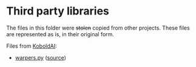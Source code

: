 # Third party libraries

The files in this folder were ~~stolen~~ copied from other projects.
These files are represented as is, in their original form.


Files from [KoboldAI](https://github.com/KoboldAI/KoboldAI-Client):

* [warpers.py](warpers.py) ([source](https://github.com/KoboldAI/KoboldAI-Client/blob/dd6da50e58a7fdf9054f8acedc96e68d26b4a7ef/warpers.py))

